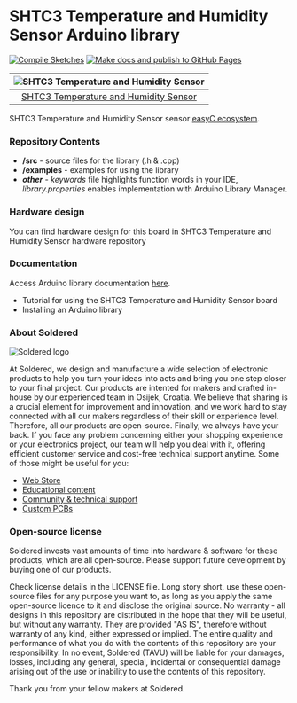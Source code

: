 # SHTC3 Temperature and Humidity Sensor Arduino library

[![Compile Sketches](http://github-actions.40ants.com/e-radionicacom/Soldered-SHTC3-Temperature-Humidity-Sensor-Arduino-Library/matrix.svg?branch=dev&only=Compile%20Sketches)](https://github.com/e-radionicacom/Soldered-SHTC3-Temperature-Humidity-Sensor-Arduino-Library/actions/workflows/compile_test.yml)
[![Make docs and publish to GitHub Pages](https://github.com/e-radionicacom/Soldered-SHTC3-Temperature-Humidity-Sensor-Arduino-Library/actions/workflows/make_docs.yml/badge.svg?branch=dev)](https://github.com/e-radionicacom/Soldered-SHTC3-Temperature-Humidity-Sensor-Arduino-Library/actions/workflows/make_docs.yml)

| ![SHTC3 Temperature and Humidity Sensor](https://upload.wikimedia.org/wikipedia/commons/8/8f/Example_image.svg) |
| :---------------------------------------------------------------------------------------------: |
| [SHTC3 Temperature and Humidity Sensor](https://www.solde.red/333032)                                                            |

SHTC3 Temperature and Humidity Sensor sensor [easyC ecosystem](https://www.soldered.com/easyC). 

### Repository Contents
- **/src** - source files for the library (.h & .cpp)
- **/examples** - examples for using the library
- ***other*** - *keywords* file highlights function words in your IDE, *library.properties* enables implementation with Arduino Library Manager.

### Hardware design
You can find hardware design for this board in SHTC3 Temperature and Humidity Sensor hardware repository

### Documentation

Access Arduino library documentation [here](https://e-radionicacom.github.io/Soldered-SHTC3-Temperature-Humidity-Sensor-Arduino-Library/).

- Tutorial for using the SHTC3 Temperature and Humidity Sensor board
- Installing an Arduino library

### About Soldered
![Soldered logo](https://raw.githubusercontent.com/e-radionicacom/Soldered-SHTC3-Temperature-Humidity-Sensor-Arduino-Library/dev/extras/Logo%20horizontal-2.svg)

At Soldered, we design and manufacture a wide selection of electronic products to help you turn your ideas into acts and bring you one step closer to your final project. Our products are intented for makers and crafted in-house by our experienced team in Osijek, Croatia. We believe that sharing is a crucial element for improvement and innovation, and we work hard to stay connected with all our makers regardless of their skill or experience level. Therefore, all our products are open-source. Finally, we always have your back. If you face any problem concerning either your shopping experience or your electronics project, our team will help you deal with it, offering efficient customer service and cost-free technical support anytime. Some of those might be useful for you:

- [Web Store](https://www.soldered.com)
- [Educational content](https://learn.soldered.com)
- [Community & technical support](https://community.soldered.com)
- [Custom PCBs](https://pcb.soldered.com)


### Open-source license
Soldered invests vast amounts of time into hardware & software for these products, which are all open-source. Please support future development by buying one of our products. 

Check license details in the LICENSE file. Long story short, use these open-source files for any purpose you want to, as long as you apply the same open-source licence to it and disclose the original source. No warranty - all designs in this repository are distributed in the hope that they will be useful, but without any warranty. They are provided "AS IS", therefore without warranty of any kind, either expressed or implied. The entire quality and performance of what you do with the contents of this repository are your responsibility. In no event, Soldered (TAVU) will be liable for your damages, losses, including any general, special, incidental or consequential damage arising out of the use or inability to use the contents of this repository. 

Thank you from your fellow makers at Soldered.

